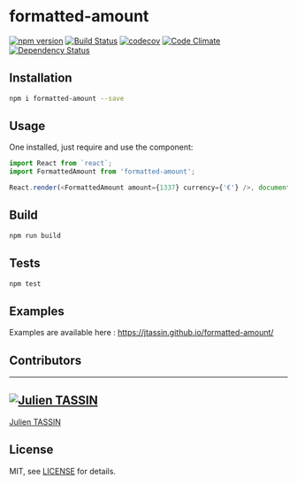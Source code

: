 # formatted-amount 
[![npm version](https://badge.fury.io/js/formatted-amount.svg)](https://badge.fury.io/js/formatted-amount) 
[![Build Status](https://travis-ci.org/jtassin/formatted-amount.svg?branch=master)](https://travis-ci.org/jtassin/formatted-amount)
[![codecov](https://codecov.io/gh/jtassin/formatted-amount/branch/master/graph/badge.svg)](https://codecov.io/gh/jtassin/formatted-amount)
[![Code Climate](https://codeclimate.com/github/jtassin/formatted-amount/badges/gpa.svg)](https://codeclimate.com/github/jtassin/formatted-amount)
[![Dependency Status](https://www.versioneye.com/user/projects/579f505c72d75c002d25a42e/badge.png)](https://www.versioneye.com/user/projects/579f505c72d75c002d25a42e)


## Installation
```sh
npm i formatted-amount --save
```

## Usage
One installed, just require and use the component:
```javascript
import React from `react`;
import FormattedAmount from 'formatted-amount';

React.render(<FormattedAmount amount={1337} currency={'€'} />, document.querySelector('#main'));
```

## Build
```sh
npm run build
```

## Tests

```sh
npm test
```

## Examples

Examples are available here : https://jtassin.github.io/formatted-amount/

## Contributors
-----------
[![Julien TASSIN](https://avatars0.githubusercontent.com/u/1771191?v=3&s=144)](https://github.com/roylee0704/)
---
[Julien TASSIN](https://github.com/jtassin)

## License

MIT, see [LICENSE](/LICENSE) for details.
